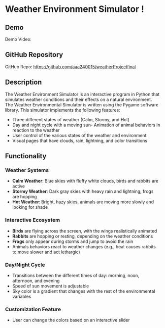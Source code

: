 # Weather Environment Simulator ! 
## Demo
Demo Video: <URL>
## GitHub Repository
GitHub Repo: https://github.com/aaa240015/weatherProjectfinal

## Description 
The Weather Environment Simulator is an interactive program in Python that simulates weather conditions and their effects on a natural environment. The Weather Environmental Simulator is written using the Pygame software library. 
This simulator implements the following features: 
- Three different states of weather (Calm, Stormy, and Hot) 
- Day and night cycle with a moving sun- Animation of animal behaviors in reaction to the weather 
- User control of the various states of the weather and environment 
- Visual pages that have clouds, rain, lightning, and color transitions 
## Functionality 
### Weather Systems 
- **Calm Weather**: Blue skies with fluffy white clouds, birds and rabbits are active 
- **Stormy Weather**: Dark gray skies with heavy rain and lightning, frogs are hopping 
- **Hot Weather**: Bright, hazy skies, animals are moving more slowly and looking for shade 
### Interactive Ecosystem
- **Birds** are flying across the screen, with the wings realistically animated 
- **Rabbits** are hopping or resting, depending on the weather conditions 
- **Frogs** only appear during storms and jump to avoid the rain 
- Animals behaviors react to weather changes (e.g., heat causes rabbits to move slower and act lethargic) 
###  Day/Night Cycle 
- Transitions between the different times of day: morning, noon, afternoon, and evening 
- Speed of sun movement is adjustable 
- Sky color is a gradient that changes with the rest of the environmental variables 
###  Customization Feature 
- User can change the colors based on an interactive slider